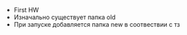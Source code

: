 * First HW
* Изначально существует папка old
* При запуске добавляется папка new в соотвествии с тз
